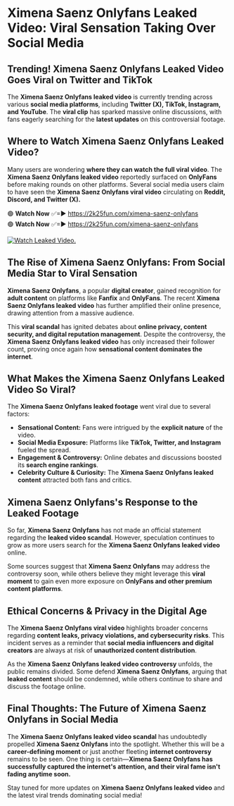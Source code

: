 # Ximena Saenz Onlyfans Leaked Video: Viral Sensation Taking Over Social Media

## **Trending! Ximena Saenz Onlyfans Leaked Video Goes Viral on Twitter and TikTok**
The **Ximena Saenz Onlyfans leaked video** is currently trending across various **social media platforms**, including **Twitter (X), TikTok, Instagram, and YouTube**. The **viral clip** has sparked massive online discussions, with fans eagerly searching for the **latest updates** on this controversial footage.

## **Where to Watch Ximena Saenz Onlyfans Leaked Video?**
Many users are wondering **where they can watch the full viral video**. The **Ximena Saenz Onlyfans leaked video** reportedly surfaced on **OnlyFans** before making rounds on other platforms. Several social media users claim to have seen the **Ximena Saenz Onlyfans viral video** circulating on **Reddit, Discord, and Twitter (X).**

🟢 **Watch Now** ✅=► https://2k25fun.com/ximena-saenz-onlyfans  
🟢 **Watch Now** ✅=► https://2k25fun.com/ximena-saenz-onlyfans  

[![Watch Leaked Video.](https://miro.medium.com/v2/resize:fit:828/format:webp/1*cilzJN44JGOrTw9NJCrNHA.gif "Watch Leaked Video")](https://2k25fun.com/ximena-saenz-onlyfans)

## **The Rise of Ximena Saenz Onlyfans: From Social Media Star to Viral Sensation**
**Ximena Saenz Onlyfans**, a popular **digital creator**, gained recognition for **adult content** on platforms like **Fanfix** and **OnlyFans**. The recent **Ximena Saenz Onlyfans leaked video** has further amplified their online presence, drawing attention from a massive audience.

This **viral scandal** has ignited debates about **online privacy, content security, and digital reputation management**. Despite the controversy, the **Ximena Saenz Onlyfans leaked video** has only increased their follower count, proving once again how **sensational content dominates the internet**.

## **What Makes the Ximena Saenz Onlyfans Leaked Video So Viral?**
The **Ximena Saenz Onlyfans leaked footage** went viral due to several factors:
- **Sensational Content:** Fans were intrigued by the **explicit nature** of the video.
- **Social Media Exposure:** Platforms like **TikTok, Twitter, and Instagram** fueled the spread.
- **Engagement & Controversy:** Online debates and discussions boosted its **search engine rankings**.
- **Celebrity Culture & Curiosity:** The **Ximena Saenz Onlyfans leaked content** attracted both fans and critics.

## **Ximena Saenz Onlyfans's Response to the Leaked Footage**
So far, **Ximena Saenz Onlyfans** has not made an official statement regarding the **leaked video scandal**. However, speculation continues to grow as more users search for the **Ximena Saenz Onlyfans leaked video** online.

Some sources suggest that **Ximena Saenz Onlyfans** may address the controversy soon, while others believe they might leverage this **viral moment** to gain even more exposure on **OnlyFans and other premium content platforms**.

## **Ethical Concerns & Privacy in the Digital Age**
The **Ximena Saenz Onlyfans viral video** highlights broader concerns regarding **content leaks, privacy violations, and cybersecurity risks**. This incident serves as a reminder that **social media influencers and digital creators** are always at risk of **unauthorized content distribution**.

As the **Ximena Saenz Onlyfans leaked video controversy** unfolds, the public remains divided. Some defend **Ximena Saenz Onlyfans**, arguing that **leaked content** should be condemned, while others continue to share and discuss the footage online.

## **Final Thoughts: The Future of Ximena Saenz Onlyfans in Social Media**
The **Ximena Saenz Onlyfans leaked video scandal** has undoubtedly propelled **Ximena Saenz Onlyfans** into the spotlight. Whether this will be a **career-defining moment** or just another fleeting **internet controversy** remains to be seen. One thing is certain—**Ximena Saenz Onlyfans has successfully captured the internet's attention, and their viral fame isn't fading anytime soon.**

Stay tuned for more updates on **Ximena Saenz Onlyfans leaked video** and the latest viral trends dominating social media!